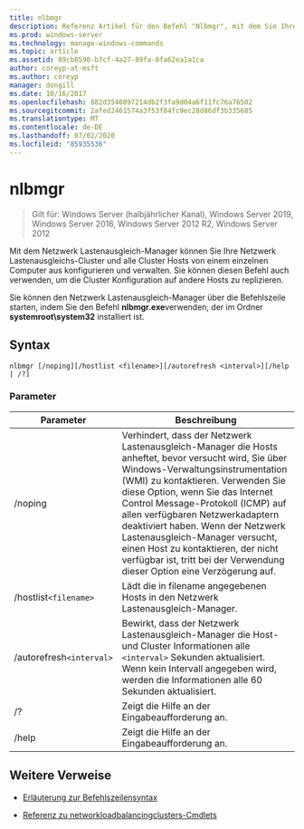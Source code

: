 ```yaml
---
title: nlbmgr
description: Referenz Artikel für den Befehl "Nlbmgr", mit dem Sie Ihre Netzwerk Lastenausgleichs-Cluster und alle Cluster Hosts mithilfe des Netzwerk Lastenausgleich-Managers von einem einzelnen Computer aus konfigurieren und verwalten können.
ms.prod: windows-server
ms.technology: manage-windows-commands
ms.topic: article
ms.assetid: 89cb8590-b7cf-4a27-89fa-0fa62ea1a1ca
author: coreyp-at-msft
ms.author: coreyp
manager: dongill
ms.date: 10/16/2017
ms.openlocfilehash: 882d3540897214db2f3fa9d04a6f11fc76a76502
ms.sourcegitcommit: 2afed2461574a3f53f84fc9ec28d86df3b335685
ms.translationtype: MT
ms.contentlocale: de-DE
ms.lasthandoff: 07/02/2020
ms.locfileid: "85935536"
---
```

# <a name="nlbmgr"></a>nlbmgr

> Gilt für: Windows Server (halbjährlicher Kanal), Windows Server 2019, Windows Server 2016, Windows Server 2012 R2, Windows Server 2012

Mit dem Netzwerk Lastenausgleich-Manager können Sie Ihre Netzwerk Lastenausgleichs-Cluster und alle Cluster Hosts von einem einzelnen Computer aus konfigurieren und verwalten. Sie können diesen Befehl auch verwenden, um die Cluster Konfiguration auf andere Hosts zu replizieren.

Sie können den Netzwerk Lastenausgleich-Manager über die Befehlszeile starten, indem Sie den Befehl **nlbmgr.exe**verwenden, der im Ordner **systemroot\system32** installiert ist.

## <a name="syntax"></a>Syntax

```
nlbmgr [/noping][/hostlist <filename>][/autorefresh <interval>][/help | /?]
```

### <a name="parameters"></a>Parameter

| Parameter | Beschreibung |
| --------- | ----------- |
| /noping | Verhindert, dass der Netzwerk Lastenausgleich-Manager die Hosts anheftet, bevor versucht wird, Sie über Windows-Verwaltungsinstrumentation (WMI) zu kontaktieren. Verwenden Sie diese Option, wenn Sie das Internet Control Message-Protokoll (ICMP) auf allen verfügbaren Netzwerkadaptern deaktiviert haben. Wenn der Netzwerk Lastenausgleich-Manager versucht, einen Host zu kontaktieren, der nicht verfügbar ist, tritt bei der Verwendung dieser Option eine Verzögerung auf. |
| /hostlist`<filename>` | Lädt die in filename angegebenen Hosts in den Netzwerk Lastenausgleich-Manager. |
| /autorefresh`<interval>` | Bewirkt, dass der Netzwerk Lastenausgleich-Manager die Host-und Cluster Informationen alle `<interval>` Sekunden aktualisiert. Wenn kein Intervall angegeben wird, werden die Informationen alle 60 Sekunden aktualisiert. |
| /? | Zeigt die Hilfe an der Eingabeaufforderung an. |
| /help | Zeigt die Hilfe an der Eingabeaufforderung an. |

## <a name="additional-references"></a>Weitere Verweise

- [Erläuterung zur Befehlszeilensyntax](command-line-syntax-key.md)

- [Referenz zu networkloadbalancingclusters-Cmdlets](https://docs.microsoft.com/powershell/module/networkloadbalancingclusters)

